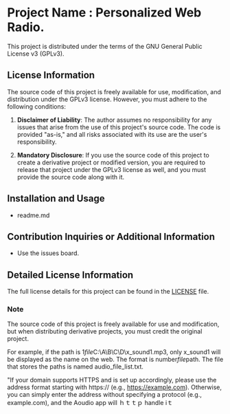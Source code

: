 # Project Name : Personalized Web Radio.
This project is distributed under the terms of the GNU General Public License v3 (GPLv3).

## License Information

The source code of this project is freely available for use, modification, and distribution under the GPLv3 license. However, you must adhere to the following conditions:

1. **Disclaimer of Liability**: The author assumes no responsibility for any issues that arise from the use of this project's source code. The code is provided "as-is," and all risks associated with its use are the user's responsibility.

2. **Mandatory Disclosure**: If you use the source code of this project to create a derivative project or modified version, you are required to release that project under the GPLv3 license as well, and you must provide the source code along with it.

## Installation and Usage
- readme.md

## Contribution Inquiries or Additional Information
- Use the issues board.

## Detailed License Information
The full license details for this project can be found in the [LICENSE](LICENSE) file.

### Note
The source code of this project is freely available for use and modification, but when distributing derivative projects, you must credit the original project.


For example, if the path is 1*file*C:\A\B\C\D\x_sound1.mp3, only x_sound1 will be displayed as the name on the web.
The format is number*file*path.
The file that stores the paths is named audio_file_list.txt.

"If your domain supports HTTPS and is set up accordingly, please use the address format starting with https:// (e.g., https://example.com). Otherwise, you can simply enter the address without specifying a protocol (e.g., example.com), and the Aoudio app will ｈｔｔｐ handle iｔ
